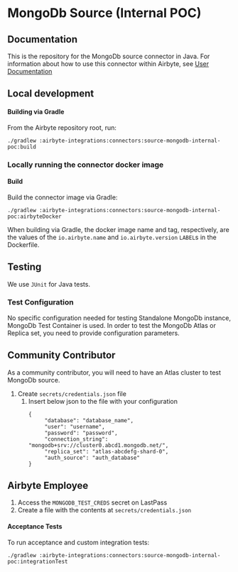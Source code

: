 # MongoDb Source (Internal POC)

## Documentation
This is the repository for the MongoDb source connector in Java.
For information about how to use this connector within Airbyte, see [User Documentation](https://docs.airbyte.io/integrations/sources/mongodb-internal-poc)

## Local development

#### Building via Gradle
From the Airbyte repository root, run:
```
./gradlew :airbyte-integrations:connectors:source-mongodb-internal-poc:build
```

### Locally running the connector docker image

#### Build
Build the connector image via Gradle:
```
./gradlew :airbyte-integrations:connectors:source-mongodb-internal-poc:airbyteDocker
```
When building via Gradle, the docker image name and tag, respectively, are the values of the `io.airbyte.name` and `io.airbyte.version` `LABEL`s in
the Dockerfile.

## Testing
We use `JUnit` for Java tests.

### Test Configuration

No specific configuration needed for testing Standalone MongoDb instance, MongoDb Test Container is used.
In order to test the MongoDb Atlas or Replica set, you need to provide configuration parameters.

## Community Contributor

As a community contributor, you will need to have an Atlas cluster to test MongoDb source.

1. Create `secrets/credentials.json` file
   1. Insert below json to the file with your configuration
       ```
       {
            "database": "database_name",
            "user": "username",
            "password": "password",
            "connection_string": "mongodb+srv://cluster0.abcd1.mongodb.net/",
            "replica_set": "atlas-abcdefg-shard-0",
            "auth_source": "auth_database"
       }
      ```

## Airbyte Employee

1. Access the `MONGODB_TEST_CREDS` secret on LastPass
1. Create a file with the contents at `secrets/credentials.json`


#### Acceptance Tests
To run acceptance and custom integration tests:
```
./gradlew :airbyte-integrations:connectors:source-mongodb-internal-poc:integrationTest
```
